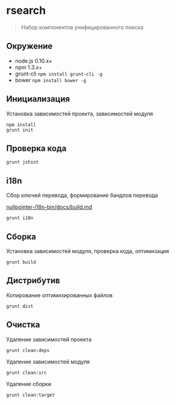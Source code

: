 # rsearch

> Набор компонентов унифицированного поиска

## Окружение

* node.js 0.10.x+
* npm 1.3.x+
* grunt-cli `npm install grunt-cli -g`
* bower `npm install bower -g`


## Инициализация

Установка зависимостей проекта, зависимостей модуля

    npm install
    grunt init


## Проверка кода

    grunt jshint


## i18n

Сбор ключей перевода, формирование бандлов перевода

[nullpointer-i18n-bin/docs/build.md](http://git.repo.nkb/git/gitweb.cgi?p=nullpointer/i18n-bin.git;a=shortlog;h=refs/heads/master)

    grunt i18n


## Сборка

Установка зависимостей модуля, проверка кода, оптимизация

    grunt build


## Дистрибутив

Копирование оптимизированных файлов

    grunt dist


## Очистка

Удаление зависимостей проекта

    grunt clean:deps

Удаление зависимостей модуля

    grunt clean:src

Удаление сборки

    grunt clean:target
